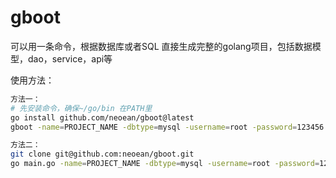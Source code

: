 # gboot

可以用一条命令，根据数据库或者SQL 直接生成完整的golang项目，包括数据模型，dao，service，api等

使用方法：
``` sh
方法一：
# 先安装命令，确保~/go/bin 在PATH里
go install github.com/neoean/gboot@latest
gboot -name=PROJECT_NAME -dbtype=mysql -username=root -password=123456 -host=127.0.0.1:3306 -dbName=test

方法二：
git clone git@github.com:neoean/gboot.git
go main.go -name=PROJECT_NAME -dbtype=mysql -username=root -password=123456 -host=127.0.0.1:3306 -dbName=test
```